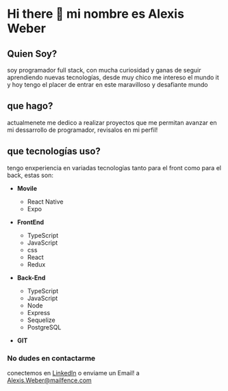 # Hi there 👋 mi nombre es Alexis Weber

## Quien Soy?
soy programador full stack, con mucha curiosidad y ganas de seguir aprendiendo nuevas tecnologías, desde muy chico me intereso el mundo it y hoy tengo el placer de entrar en este maravilloso y desafiante mundo 

## que hago?
actualmenete me dedico a realizar proyectos que me permitan avanzar en mi dessarrollo de programador, revisalos en mi perfil! 

## que tecnologías uso?
tengo enxperiencia en variadas tecnologías tanto para el front como para el back, estas son:

- __Movile__
  - React Native
  - Expo

- __FrontEnd__
  - TypeScript
  - JavaScript
  - css
  - React
  - Redux
- __Back-End__
  - TypeScript
  - JavaScript
  - Node
  - Express
  - Sequelize
  - PostgreSQL
- __GIT__

### No dudes en contactarme
conectemos en [LinkedIn](https://www.linkedin.com/in/AleWeber/)
o enviame un Email! a Alexis.Weber@mailfence.com

